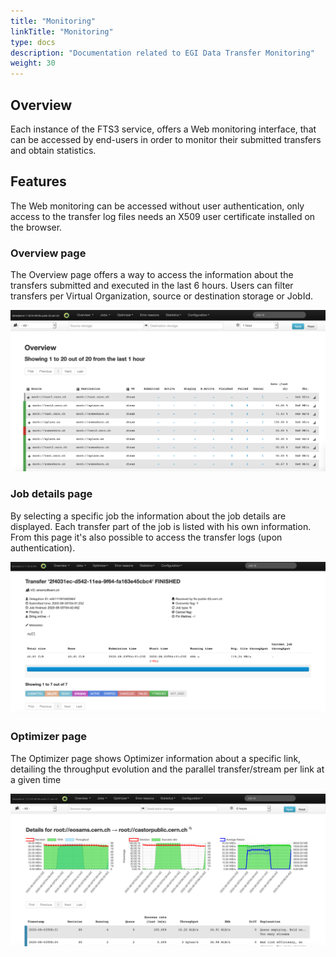 ```yaml
---
title: "Monitoring"
linkTitle: "Monitoring"
type: docs
description: "Documentation related to EGI Data Transfer Monitoring"
weight: 30
---
```


## Overview 
Each instance of the FTS3 service, offers a Web monitoring interface, that can be accessed by end-users in order to monitor their submitted transfers and obtain statistics.


## Features

The Web monitoring can be accessed without user authentication, only access to the transfer log files needs an X509 user certificate installed on the browser.

### Overview page  

The Overview page offers a way to access the information about the transfers submitted and executed in the last 6 hours. Users can filter transfers per Virtual Organization, source or destination storage or JobId.

![image](ftsmon_overview.png)

### Job details page

By selecting a specific job the information about the job details are displayed. Each transfer part of the job is listed with his own information. From this page it's also possible to access the transfer logs (upon authentication).

![image](ftsmon_details.png)


### Optimizer page  

The Optimizer page shows Optimizer information about a specific link, detailing the throughput evolution and the parallel transfer/stream per link at a given time

![image](ftsmon_optimizer.png)
